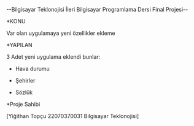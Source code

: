 --Bilgisayar Teklonojisi İleri Bilgisayar Programlama Dersi Final Projesi--

*KONU

Var olan uygulamaya yeni özellikler ekleme

*YAPILAN

3 Adet yeni uygulama eklendi bunlar:

- Hava durumu

- Şehirler

- Sözlük

*Proje Sahibi

[Yiğithan Topçu 22070370031 Bilgisayar Teklonojisi]
